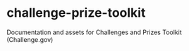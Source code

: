 # challenge-prize-toolkit
Documentation and assets for Challenges and Prizes Toolkit (Challenge.gov)
